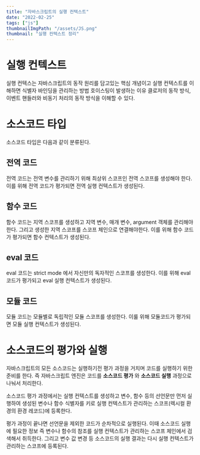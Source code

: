 ```yaml
---
title: "자바스크립트의 실행 컨텍스트"
date: "2022-02-25"
tags: ["js"]
thumbnailImgPath: "/assets/JS.png"
thumbnail: "실행 컨텍스트 정리"
---
```


# 실행 컨텍스트

실행 컨텍스는 자바스크립트의 동작 원리를 담고있는 핵심 개념이고 실행 컨텍스트를 이해하면 식별자 바인딩을 관리하는 방법 호이스팅이 발생하는 이유 클로저의 동작 방식, 이벤트 핸들러와 비동기 처리의 동작 방식을 이해할 수 있다.

# 소스코드 타입

소스코드 타입은 다음과 같이 분류된다.

## 전역 코드

전역 코드는 전역 변수를 관리하기 위해 최상위 스코프인 전역 스코프를 생성해야 한다. 이를 위해 전역 코드가 평가되면 전역 실행 컨텍스트가 생성된다.

## 함수 코드

함수 코드는 지역 스코프를 생성하고 지역 변수, 매개 변수, argument 객체를 관리해야한다. 그리고 생성한 지역 스코프를 스코프 체인으로 연결해야한다. 이를 위해 함수 코드가 평가되면 함수 컨텍스트가 생성된다.

## eval 코드

eval 코드는 strict mode 에서 자신만의 독자적인 스코프를 생성한다. 이를 위해 eval 코드가 평가되고 eval 실행 컨텍스트가 생성된다.

## 모듈 코드

모듈 코드는 모듈별로 독립적인 모듈 스코프를 생성한다. 이룰 위해 모듈코드가 평가되면 모듈 실행 컨텍스트가 생성된다.

# 소스코드의 평가와 실행

자바스크립트의 모든 소스코드는 실행하기전 평가 과정을 거치며 코드를 실행하기 위한 준비를 한다. 즉 자바스크립트 엔진은 코드를 **소스코드 평가** 와 **소스코드 실행** 과정으로 나눠서 처리한다.

소스코드 평가 과정에서는 실행 컨텍스트를 생성하고 변수, 함수 등의 선언문만 먼저 실행하여 생성된 변수나 함수 식별자를 키로 실행 컨텍스트가 관리하는 스코프(렉시컬 환경의 환경 레코드)에 등록한다.

평가 과정이 끝나면 선언문을 제외한 코드가 순차적으로 실행된다. 이때 소스코드 실행에 필요한 정보 즉 변수나 함수의 참조를 실행 컨텍스트가 관리하는 스코프 체인에서 검색해서 취득한다. 그리고 변수 값 변경 등 소스코드의 실행 결과는 다시 실행 컨텍스트가 관리하는 스코프에 등록된다.

